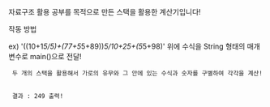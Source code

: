 자료구조 활용 공부를 목적으로 만든 스택을 활용한 계산기입니다!


작동 방법

ex) '((10+1*5/5)+(77+5*5+89))*5/10+25+(5*5+98)'
     위에 수식을 String 형태의 매개변수로 main()으로 전달!
     
     두 개의 스택을 활용해서 가로의 유무와 그 안에 있는 수식과 숫자를 구별하여 각각을 계산!
     
     
     결과 : 249 출력!
